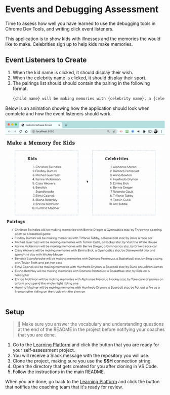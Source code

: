 # Events and Debugging Assessment

Time to assess how well you have learned to use the debugging tools in Chrome Dev Tools, and writing click event listeners.

This application is to show kids with illnesses and the memories the would like to make. Celebrities sign up to help kids make memories.

## Event Listeners to Create

1. When the kid name is clicked, it should display their wish.
1. When the celebrity name is clicked, it should display their sport.
1. The pairings list should should contain the pairing in the following format.
    ```html
    {child name} will be making memories with {celebrity name}, a {celebrity sport} star, by {child wish}
    ```

Below is an animation showing how the application should look when complete and how the event listeners should work.

<img src="./images/debugging-events-assessment.gif" width="600px">

## Setup

> 🧨 Make sure you answer the vocabulary and understanding questions at the end of the README in the project before notifying your coaches that you are done.

1. Go to the [Learning Platform](https://learning.nss.team) and click the button that you are ready for your self-assessment project.
2. You will receive a Slack message with the repository you will use.
3. Clone the project, making sure you use the **SSH** connection string.
4. Open the directory that gets created for you after cloning in VS Code.
5. Follow the instructions in the main README.

When you are done, go back to the [Learning Platform](https://learning.nss.team) and click the button that notifies the coaching team that it's ready for review.
